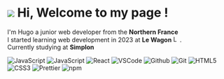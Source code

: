 <h1><img src="https://emojis.slackmojis.com/emojis/images/1660415347/60611/waving-hand.gif?1660415347"/> Hi, Welcome to my page !</h1>
  <p>
    I'm Hugo a junior web developer from the <b>Northern France</b> <img src="https://cdn-icons-png.flaticon.com/512/197/197560.png" width="13"/><br/>
    I started learning web development in 2023 at <b>Le Wagon</b> <img alt="Le Wagon" src="https://d26jy9fbi4q9wx.cloudfront.net/assets/logo-ae2beeecce25d711f577b08deb9adfc6c02b673ed106b8d6c3da0f1721d9da33.svg" width="15"/>.<br/>
    Currently studying at <b>Simplon</b> <img src=""/>
    <p>
      <img alt="JavaScript" src="https://img.shields.io/badge/-RubyOnRails-D30002?style=flat-square&logo=ruby&logoColor=white" />
      <img alt="JavaScript" src="https://img.shields.io/badge/-JavaScript-EFD81B?style=flat-square&logo=javascript&logoColor=white" />
      <img alt="React" src="https://img.shields.io/badge/-React-45b8d8?style=flat-square&logo=react&logoColor=white" />
      <img alt="VSCode"src="https://img.shields.io/badge/-Visual%20Studio%20Code-23A9F2?style=flat-square&logo=Visual%20Studio%20Code&logoColor=white"/>
      <img alt="Github" src="https://img.shields.io/badge/-Github-181717?style=flat-square&logo=GitHub&logoColor=white"/>
      <img alt="Git" src="https://img.shields.io/badge/-Git-F44D27?style=flat-square&logo=Git&logoColor=white"/>
      <img alt="HTML5" src="https://img.shields.io/badge/-HTML5-E34F26?style=flat-square&logo=HTML5&logoColor=white"/>
      <img alt="CSS3" src="https://img.shields.io/badge/-CSS3-1572B6?style=flat-square&logo=CSS3&logoColor=white"/>
      <img alt="Prettier" src="https://img.shields.io/badge/-Prettier-F7B93E?style=flat-square&logo=prettier&logoColor=white" />
      <img alt="npm" src="https://img.shields.io/badge/-NPM-CB3837?style=flat-square&logo=npm&logoColor=white" />
    </p>
<h3></h3>
